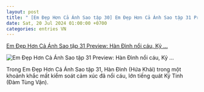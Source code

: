 ```yaml
---
layout: post
title: " [Em Đẹp Hơn Cả Ánh Sao tập 30] Em Đẹp Hơn Cả Ánh Sao tập 31 Preview: Hàn Đình nổi cáu, Kỷ ..."
date: Sat, 20 Jul 2024 01:00:00 +0700
categories: entries VN
---
```

[Em Đẹp Hơn Cả Ánh Sao tập 31 Preview: Hàn Đình nổi cáu, Kỷ ...](https://doisongphapluat.com.vn/em-dep-hon-ca-anh-sao-tap-31-preview-han-dinh-noi-cau-ky-tinh-phan-ung-ra-sao-a634670.html)

![Em Đẹp Hơn Cả Ánh Sao tập 31 Preview: Hàn Đình nổi cáu, Kỷ ...](http://cdn-i.doisongphapluat.com.vn/resize/LXOhg1zdifDru3rzRqCiuQ2/upload/2024/07/19/em-dep-hon-ca-anh-sao-tap-31-preview-han-dinh-noi-cau-ky-tinh-phan-ung-ra-sao-ava-21223749.jpg)

Trong Em Đẹp Hơn Cả Ánh Sao tập 31, Hàn Đình (Hứa Khải) trong một khoảnh khắc mất kiểm soát cảm xúc đã nổi cáu, lớn tiếng quát Kỷ Tinh (Đàm Tùng Vận).

